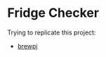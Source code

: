 # Fridge Checker

Trying to replicate this project:
* [brewpi](https://www.brewpi.com/)








[comment]: <> (# kombucha.github.io)

[comment]: <> (Order of operations:)

[comment]: <> (Checklist of Materials)

[comment]: <> (Setup hardware on fridge )

[comment]: <> (Connect temperature sensor on raspberry pi)

[comment]: <> (Connect Relays/MOSFETs to pi)

[comment]: <> (Control relays and read in temp)

[comment]: <> (Store temp data in database)

[comment]: <> (Send data locally to localhost)

[comment]: <> (Send data remotely)

[comment]: <> (Set up data graphs)

[comment]: <> (Set up website)
